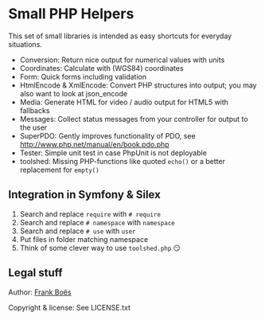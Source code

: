Small PHP Helpers
=================

This set of small libraries is intended as easy shortcuts for everyday situations.

* Conversion: Return nice output for numerical values with units
* Coordinates: Calculate with (WGS84) coordinates
* Form: Quick forms including validation
* HtmlEncode & XmlEncode: Convert PHP structures into output; you may also want to look at json_encode
* Media: Generate HTML for video / audio output for HTML5 with fallbacks
* Messages: Collect status messages from your controller for output to the user
* SuperPDO: Gently improves functionality of PDO, see http://www.php.net/manual/en/book.pdo.php
* Tester: Simple unit test in case PhpUnit is not deployable
* toolshed: Missing PHP-functions like quoted <code>echo()</code> or a better replacement for <code>empty()</code>

Integration in Symfony & Silex
------------------------------

1. Search and replace `require` with `# require`
2. Search and replace `# namespace` with `namespace`
3. Search and replace `# use` with `user`
4. Put files in folder matching namespace
5. Think of some clever way to use `toolshed.php` :smirk:

Legal stuff
-----------

Author: [Frank Boës](http://3960.org)

Copyright & license: See LICENSE.txt
